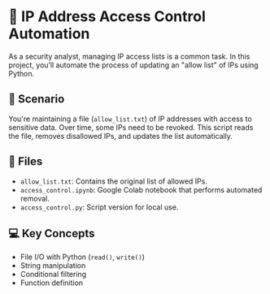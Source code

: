 # 🔐 IP Address Access Control Automation

As a security analyst, managing IP access lists is a common task. In this project, you’ll automate the process of updating an "allow list" of IPs using Python.

## 📌 Scenario
You're maintaining a file (`allow_list.txt`) of IP addresses with access to sensitive data. Over time, some IPs need to be revoked. This script reads the file, removes disallowed IPs, and updates the list automatically.

## 📂 Files
- `allow_list.txt`: Contains the original list of allowed IPs.
- `access_control.ipynb`: Google Colab notebook that performs automated removal.
- `access_control.py`: Script version for local use.

## 💻 Key Concepts
- File I/O with Python (`read()`, `write()`)
- String manipulation
- Conditional filtering
- Function definition



